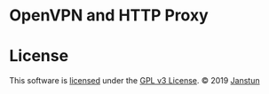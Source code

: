 # OpenVPN and HTTP Proxy

# License
This software is [licensed](LICENSE) under the [GPL v3 License][gpl]. © 2019 [Janstun][janstun]

[gpl]: https://www.gnu.org/licenses/gpl-3.0.en.html
[janstun]: http://www.janstun.com
